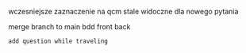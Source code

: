 wczesniejsze zaznaczenie na qcm stale widoczne dla nowego pytania

merge branch to main 
    bdd
    front
    back

    add question while traveling